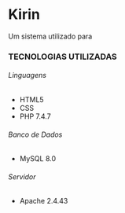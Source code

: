 # Kirin
Um sistema utilizado para 

### TECNOLOGIAS UTILIZADAS
###### Linguagens
- HTML5
- CSS
- PHP 7.4.7
###### Banco de Dados
- MySQL 8.0
###### Servidor
- Apache 2.4.43
